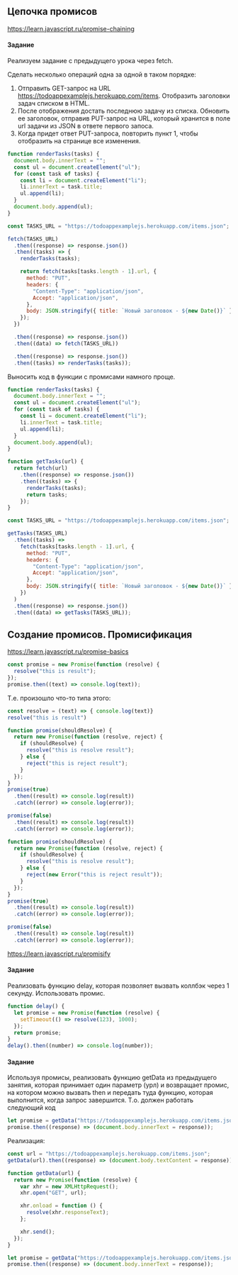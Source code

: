 ## Цепочка промисов

https://learn.javascript.ru/promise-chaining

#### Задание

Реализуем задание с предыдущего урока через fetch.

Сделать несколько операций одна за одной в таком порядке:

1. Отправить GET-запрос на URL https://todoappexamplejs.herokuapp.com/items. Отобразить заголовки задач списком в HTML.
2. После отображения достать последнюю задачу из списка. Обновить ее заголовок, отправив PUT-запрос на URL, который хранится в поле url задачи из JSON в ответе первого запоса.
3. Когда придет ответ PUT-запроса, повторить пункт 1, чтобы отобразить на странице все изменения.

```js
function renderTasks(tasks) {
  document.body.innerText = "";
  const ul = document.createElement("ul");
  for (const task of tasks) {
    const li = document.createElement("li");
    li.innerText = task.title;
    ul.append(li);
  }
  document.body.append(ul);
}

const TASKS_URL = "https://todoappexamplejs.herokuapp.com/items.json";

fetch(TASKS_URL)
  .then((response) => response.json())
  .then((tasks) => {
    renderTasks(tasks);

    return fetch(tasks[tasks.length - 1].url, {
      method: "PUT",
      headers: {
        "Content-Type": "application/json",
        Accept: "application/json",
      },
      body: JSON.stringify({ title: `Новый заголовок - ${new Date()}` }),
    });
  })

  .then((response) => response.json())
  .then((data) => fetch(TASKS_URL))

  .then((response) => response.json())
  .then((tasks) => renderTasks(tasks));
```

Выносить код в функции с промисами намного проще.

```js
function renderTasks(tasks) {
  document.body.innerText = "";
  const ul = document.createElement("ul");
  for (const task of tasks) {
    const li = document.createElement("li");
    li.innerText = task.title;
    ul.append(li);
  }
  document.body.append(ul);
}

function getTasks(url) {
  return fetch(url)
    .then((response) => response.json())
    .then((tasks) => {
      renderTasks(tasks);
      return tasks;
    });
}

const TASKS_URL = "https://todoappexamplejs.herokuapp.com/items.json";

getTasks(TASKS_URL)
  .then((tasks) =>
    fetch(tasks[tasks.length - 1].url, {
      method: "PUT",
      headers: {
        "Content-Type": "application/json",
        Accept: "application/json",
      },
      body: JSON.stringify({ title: `Новый заголовок - ${new Date()}` }),
    })
  )
  .then((response) => response.json())
  .then((data) => getTasks(TASKS_URL));
```

## Создание промисов. Промисификация

https://learn.javascript.ru/promise-basics

```js
const promise = new Promise(function (resolve) {
  resolve("this is result");
});
promise.then((text) => console.log(text));
```

Т.е. произошло что-то типа этого:

```js
const resolve = (text) => { console.log(text)}
resolve("this is result")
```

```js
function promise(shouldResolve) {
  return new Promise(function (resolve, reject) {
    if (shouldResolve) {
      resolve("this is resolve result");
    } else {
      reject("this is reject result");
    }
  });
}
promise(true)
  .then((result) => console.log(result))
  .catch((error) => console.log(error));

promise(false)
  .then((result) => console.log(result))
  .catch((error) => console.log(error));
```

```js
function promise(shouldResolve) {
  return new Promise(function (resolve, reject) {
    if (shouldResolve) {
      resolve("this is resolve result");
    } else {
      reject(new Error("this is reject result"));
    }
  });
}
promise(true)
  .then((result) => console.log(result))
  .catch((error) => console.log(error));

promise(false)
  .then((result) => console.log(result))
  .catch((error) => console.log(error));
```

https://learn.javascript.ru/promisify

#### Задание

Реализовать функцию delay, которая позволяет вызвать коллбэк через 1 секунду. Использовать промис.

```js
function delay() {
  let promise = new Promise(function (resolve) {
    setTimeout(() => resolve(123), 1000);
  });
  return promise;
}
delay().then((number) => console.log(number));
```

#### Задание

Используя промисы, реализовать функцию getData из предыдущего занятия, которая принимает один параметр (урл) и возвращает промис, на котором можно вызвать then и передать туда функцию, которая выполнится, когда запрос завершится. Т.о. должен работать следующий код

```js
let promise = getData("https://todoappexamplejs.herokuapp.com/items.json");
promise.then((response) => (document.body.innerText = response));
```

Реализация:

```js
const url = "https://todoappexamplejs.herokuapp.com/items.json";
getData(url).then((response) => (document.body.textContent = response));

function getData(url) {
  return new Promise(function (resolve) {
    var xhr = new XMLHttpRequest();
    xhr.open("GET", url);

    xhr.onload = function () {
      resolve(xhr.responseText);
    };

    xhr.send();
  });
}

let promise = getData("https://todoappexamplejs.herokuapp.com/items.json");
promise.then((response) => (document.body.innerText = response));
```
